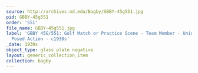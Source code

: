 ```yaml
---
source: http://archives.nd.edu/Bagby/GBBY-45g551.jpg
pid: GBBY-45g551
order: '551'
file_name: GBBY-45g551.jpg
label: 'GBBY 45G/551: Golf Match or Practice Scene - Team Member - Unidentified -
  Posed Action - c1930s'
_date: 1930s
object_type: glass plate negative
layout: generic_collection_item
collection: bagby
---
```

